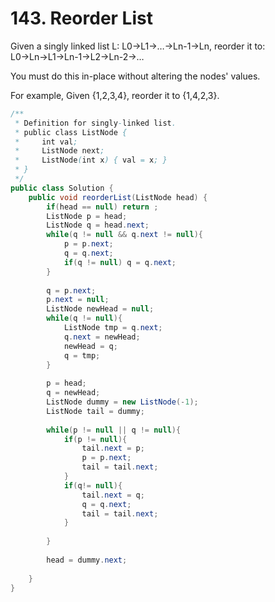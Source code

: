 # 143. Reorder List
Given a singly linked list L: L0→L1→…→Ln-1→Ln,
reorder it to: L0→Ln→L1→Ln-1→L2→Ln-2→…

You must do this in-place without altering the nodes' values.

For example,
Given {1,2,3,4}, reorder it to {1,4,2,3}.

```java
/**
 * Definition for singly-linked list.
 * public class ListNode {
 *     int val;
 *     ListNode next;
 *     ListNode(int x) { val = x; }
 * }
 */
public class Solution {
    public void reorderList(ListNode head) {
        if(head == null) return ;
        ListNode p = head;
        ListNode q = head.next;
        while(q != null && q.next != null){
            p = p.next;
            q = q.next;
            if(q != null) q = q.next;
        }
        
        q = p.next;
        p.next = null;
        ListNode newHead = null;
        while(q != null){
            ListNode tmp = q.next;
            q.next = newHead;
            newHead = q;
            q = tmp;
        }
        
        p = head;
        q = newHead;
        ListNode dummy = new ListNode(-1);
        ListNode tail = dummy;
        
        while(p != null || q != null){
            if(p != null){
                tail.next = p;
                p = p.next;
                tail = tail.next;
            }
            if(q!= null){
                tail.next = q;
                q = q.next;
                tail = tail.next;
            }
            
        }
        
        head = dummy.next;
        
    }
}
```